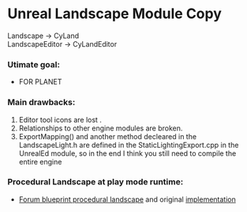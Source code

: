 # Unreal Landscape Module Copy
Landscape -> CyLand  
LandscapeEditor -> CyLandEditor
### Utimate goal:
- FOR PLANET
### Main drawbacks: 
1. Editor tool icons are lost . 
2. Relationships to other engine modules are broken.  
3. ExportMapping() and another method decleared in the LandscapeLight.h are defined in the StaticLightingExport.cpp in the UnrealEd module, so in the end I think you still need to compile the entire engine  

### Procedural Landscape at play mode runtime:
- [Forum blueprint procedural landscape](https://forums.unrealengine.com/community/community-content-tools-and-tutorials/1557162-blueprint-powered-procedural-terrain-generation-is-now-possible-in-ue4-4-20) and original [implementation](https://github.com/hippowombat/BPTerrainGen)


